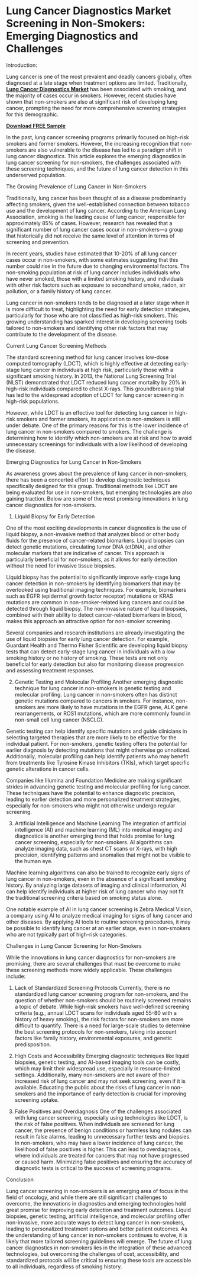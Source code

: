 # Lung Cancer Diagnostics Market Screening in Non-Smokers: Emerging Diagnostics and Challenges
Introduction:

Lung cancer is one of the most prevalent and deadly cancers globally, often diagnosed at a late stage when treatment options are limited. Traditionally, **[Lung Cancer Diagnostics Market](https://www.nextmsc.com/report/lung-cancer-diagnostics-market)** has been associated with smoking, and the majority of cases occur in smokers. However, recent studies have shown that non-smokers are also at significant risk of developing lung cancer, prompting the need for more comprehensive screening strategies for this demographic.

**[Download FREE Sample](https://www.nextmsc.com/lung-cancer-diagnostics-market/request-sample)**

In the past, lung cancer screening programs primarily focused on high-risk smokers and former smokers. However, the increasing recognition that non-smokers are also vulnerable to the disease has led to a paradigm shift in lung cancer diagnostics. This article explores the emerging diagnostics in lung cancer screening for non-smokers, the challenges associated with these screening techniques, and the future of lung cancer detection in this underserved population.

The Growing Prevalence of Lung Cancer in Non-Smokers

Traditionally, lung cancer has been thought of as a disease predominantly affecting smokers, given the well-established connection between tobacco use and the development of lung cancer. According to the American Lung Association, smoking is the leading cause of lung cancer, responsible for approximately 85% of cases. However, research has revealed that a significant number of lung cancer cases occur in non-smokers—a group that historically did not receive the same level of attention in terms of screening and prevention.

In recent years, studies have estimated that 10-20% of all lung cancer cases occur in non-smokers, with some estimates suggesting that this number could rise in the future due to changing environmental factors. The non-smoking population at risk of lung cancer includes individuals who have never smoked, those with a limited smoking history, and individuals with other risk factors such as exposure to secondhand smoke, radon, air pollution, or a family history of lung cancer.

Lung cancer in non-smokers tends to be diagnosed at a later stage when it is more difficult to treat, highlighting the need for early detection strategies, particularly for those who are not classified as high-risk smokers. This growing understanding has sparked interest in developing screening tools tailored to non-smokers and identifying other risk factors that may contribute to the development of the disease.

Current Lung Cancer Screening Methods

The standard screening method for lung cancer involves low-dose computed tomography (LDCT), which is highly effective at detecting early-stage lung cancer in individuals at high risk, particularly those with a significant smoking history. In 2013, the National Lung Screening Trial (NLST) demonstrated that LDCT reduced lung cancer mortality by 20% in high-risk individuals compared to chest X-rays. This groundbreaking trial has led to the widespread adoption of LDCT for lung cancer screening in high-risk populations.

However, while LDCT is an effective tool for detecting lung cancer in high-risk smokers and former smokers, its application to non-smokers is still under debate. One of the primary reasons for this is the lower incidence of lung cancer in non-smokers compared to smokers. The challenge is determining how to identify which non-smokers are at risk and how to avoid unnecessary screenings for individuals with a low likelihood of developing the disease.

Emerging Diagnostics for Lung Cancer in Non-Smokers

As awareness grows about the prevalence of lung cancer in non-smokers, there has been a concerted effort to develop diagnostic techniques specifically designed for this group. Traditional methods like LDCT are being evaluated for use in non-smokers, but emerging technologies are also gaining traction. Below are some of the most promising innovations in lung cancer diagnostics for non-smokers.

1. Liquid Biopsy for Early Detection
   
One of the most exciting developments in cancer diagnostics is the use of liquid biopsy, a non-invasive method that analyzes blood or other body fluids for the presence of cancer-related biomarkers. Liquid biopsies can detect genetic mutations, circulating tumor DNA (ctDNA), and other molecular markers that are indicative of cancer. This approach is particularly beneficial for non-smokers, as it allows for early detection without the need for invasive tissue biopsies.

Liquid biopsy has the potential to significantly improve early-stage lung cancer detection in non-smokers by identifying biomarkers that may be overlooked using traditional imaging techniques. For example, biomarkers such as EGFR (epidermal growth factor receptor) mutations or KRAS mutations are common in non-smoker-related lung cancers and could be detected through liquid biopsy. The non-invasive nature of liquid biopsies, combined with their ability to detect cancer-related biomarkers in blood, makes this approach an attractive option for non-smoker screening.

Several companies and research institutions are already investigating the use of liquid biopsies for early lung cancer detection. For example, Guardant Health and Thermo Fisher Scientific are developing liquid biopsy tests that can detect early-stage lung cancer in individuals with a low smoking history or no history of smoking. These tests are not only beneficial for early detection but also for monitoring disease progression and assessing treatment responses.

2. Genetic Testing and Molecular Profiling
Another emerging diagnostic technique for lung cancer in non-smokers is genetic testing and molecular profiling. Lung cancer in non-smokers often has distinct genetic mutations compared to cancers in smokers. For instance, non-smokers are more likely to have mutations in the EGFR gene, ALK gene rearrangements, or ROS1 mutations, which are more commonly found in non-small cell lung cancer (NSCLC).

Genetic testing can help identify specific mutations and guide clinicians in selecting targeted therapies that are more likely to be effective for the individual patient. For non-smokers, genetic testing offers the potential for earlier diagnosis by detecting mutations that might otherwise go unnoticed. Additionally, molecular profiling can help identify patients who may benefit from treatments like Tyrosine Kinase Inhibitors (TKIs), which target specific genetic alterations in cancer cells.

Companies like Illumina and Foundation Medicine are making significant strides in advancing genetic testing and molecular profiling for lung cancer. These techniques have the potential to enhance diagnostic precision, leading to earlier detection and more personalized treatment strategies, especially for non-smokers who might not otherwise undergo regular screening.

3. Artificial Intelligence and Machine Learning
The integration of artificial intelligence (AI) and machine learning (ML) into medical imaging and diagnostics is another emerging trend that holds promise for lung cancer screening, especially for non-smokers. AI algorithms can analyze imaging data, such as chest CT scans or X-rays, with high precision, identifying patterns and anomalies that might not be visible to the human eye.

Machine learning algorithms can also be trained to recognize early signs of lung cancer in non-smokers, even in the absence of a significant smoking history. By analyzing large datasets of imaging and clinical information, AI can help identify individuals at higher risk of lung cancer who may not fit the traditional screening criteria based on smoking status alone.

One notable example of AI in lung cancer screening is Zebra Medical Vision, a company using AI to analyze medical imaging for signs of lung cancer and other diseases. By applying AI tools to routine screening procedures, it may be possible to identify lung cancer at an earlier stage, even in non-smokers who are not typically part of high-risk categories.

Challenges in Lung Cancer Screening for Non-Smokers

While the innovations in lung cancer diagnostics for non-smokers are promising, there are several challenges that must be overcome to make these screening methods more widely applicable. These challenges include:

1. Lack of Standardized Screening Protocols
Currently, there is no standardized lung cancer screening program for non-smokers, and the question of whether non-smokers should be routinely screened remains a topic of debate. While high-risk smokers have well-defined screening criteria (e.g., annual LDCT scans for individuals aged 55-80 with a history of heavy smoking), the risk factors for non-smokers are more difficult to quantify. There is a need for large-scale studies to determine the best screening protocols for non-smokers, taking into account factors like family history, environmental exposures, and genetic predisposition.

2. High Costs and Accessibility
Emerging diagnostic techniques like liquid biopsies, genetic testing, and AI-based imaging tools can be costly, which may limit their widespread use, especially in resource-limited settings. Additionally, many non-smokers are not aware of their increased risk of lung cancer and may not seek screening, even if it is available. Educating the public about the risks of lung cancer in non-smokers and the importance of early detection is crucial for improving screening uptake.

3. False Positives and Overdiagnosis
One of the challenges associated with lung cancer screening, especially using technologies like LDCT, is the risk of false positives. When individuals are screened for lung cancer, the presence of benign conditions or harmless lung nodules can result in false alarms, leading to unnecessary further tests and biopsies. In non-smokers, who may have a lower incidence of lung cancer, the likelihood of false positives is higher. This can lead to overdiagnosis, where individuals are treated for cancers that may not have progressed or caused harm. Minimizing false positives and ensuring the accuracy of diagnostic tests is critical to the success of screening programs.

Conclusion

Lung cancer screening in non-smokers is an emerging area of focus in the field of oncology, and while there are still significant challenges to overcome, the innovations in diagnostics and emerging technologies hold great promise for improving early detection and treatment outcomes. Liquid biopsies, genetic testing, artificial intelligence, and molecular profiling offer non-invasive, more accurate ways to detect lung cancer in non-smokers, leading to personalized treatment options and better patient outcomes.
As the understanding of lung cancer in non-smokers continues to evolve, it is likely that more tailored screening guidelines will emerge. The future of lung cancer diagnostics in non-smokers lies in the integration of these advanced technologies, but overcoming the challenges of cost, accessibility, and standardized protocols will be critical to ensuring these tools are accessible to all individuals, regardless of smoking history.


